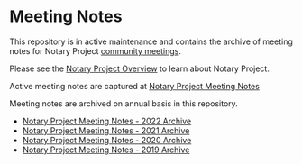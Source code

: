 # Meeting Notes

This repository is in active maintenance and contains the archive of meeting notes for Notary Project [community meetings](https://notaryproject.dev/community/#community-meetings).

Please see the [Notary Project Overview](https://github.com/notaryproject/.github/blob/main/README.md) to learn about Notary Project. 

Active meeting notes are captured at [Notary Project Meeting Notes](https://hackmd.io/_vrqBGAOSUC_VWvFzWruZw?view)

Meeting notes are archived on annual basis in this repository.

- [Notary Project Meeting Notes - 2022 Archive](./meeting-notes-2022.md)
- [Notary Project Meeting Notes - 2021 Archive](./meeting-notes-2021.md)
- [Notary Project Meeting Notes - 2020 Archive](./meeting-notes-2020.md)
- [Notary Project Meeting Notes - 2019 Archive](./meeting-notes-2019.md)
